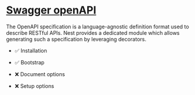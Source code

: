 # [Swagger openAPI](https://docs.nestjs.com/openapi/introduction)

The OpenAPI specification is a language-agnostic definition format used to describe RESTful APIs. Nest provides a dedicated module which allows generating such a specification by leveraging decorators.


- ✅ Installation

- ✅ Bootstrap

- ❌ Document options

- ❌ Setup options
